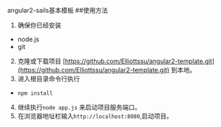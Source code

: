 angular2-sails基本模板
##使用方法
1. 确保你已经安装
 - node.js
 - git 
2. 克隆或下载项目 [https://github.com/Elliottssu/angular2-template.git](https://github.com/Elliottssu/angular2-template.git) 到本地。
3. 进入根目录命令行执行
 -  `npm install` 
4. 继续执行`node app.js` 来启动项目服务端口。
5. 在浏览器地址栏输入`http://localhost:8080`,启动项目。
